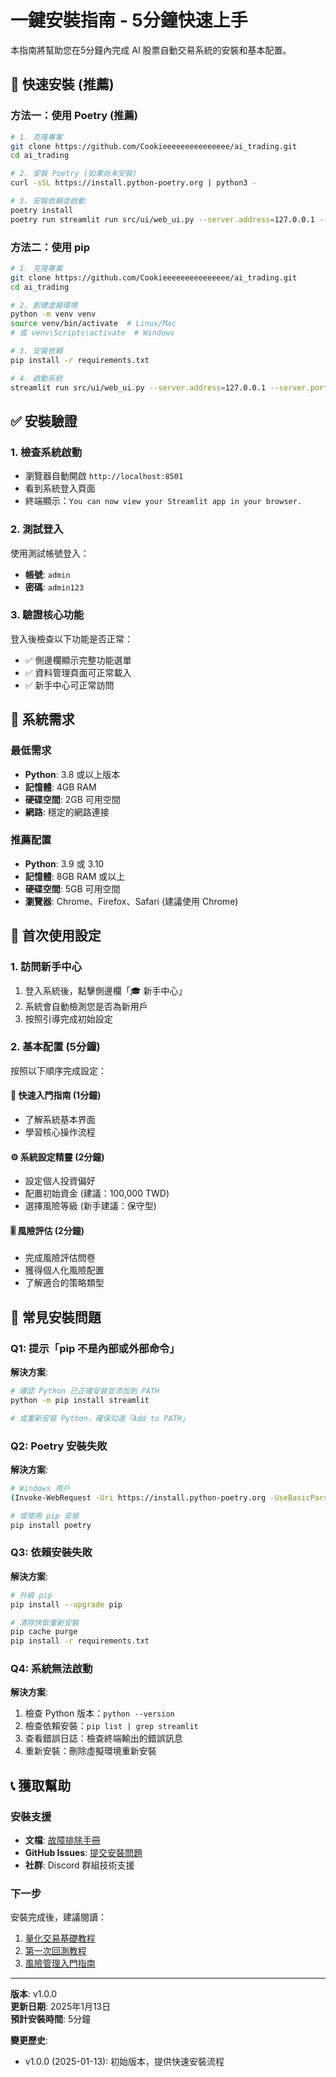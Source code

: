 # 一鍵安裝指南 - 5分鐘快速上手

本指南將幫助您在5分鐘內完成 AI 股票自動交易系統的安裝和基本配置。

## 🚀 快速安裝 (推薦)

### 方法一：使用 Poetry (推薦)

```bash
# 1. 克隆專案
git clone https://github.com/Cookieeeeeeeeeeeeeee/ai_trading.git
cd ai_trading

# 2. 安裝 Poetry (如果尚未安裝)
curl -sSL https://install.python-poetry.org | python3 -

# 3. 安裝依賴並啟動
poetry install
poetry run streamlit run src/ui/web_ui.py --server.address=127.0.0.1 --server.port=8501
```

### 方法二：使用 pip

```bash
# 1. 克隆專案
git clone https://github.com/Cookieeeeeeeeeeeeeee/ai_trading.git
cd ai_trading

# 2. 創建虛擬環境
python -m venv venv
source venv/bin/activate  # Linux/Mac
# 或 venv\Scripts\activate  # Windows

# 3. 安裝依賴
pip install -r requirements.txt

# 4. 啟動系統
streamlit run src/ui/web_ui.py --server.address=127.0.0.1 --server.port=8501
```

## ✅ 安裝驗證

### 1. 檢查系統啟動
- 瀏覽器自動開啟 `http://localhost:8501`
- 看到系統登入頁面
- 終端顯示：`You can now view your Streamlit app in your browser.`

### 2. 測試登入
使用測試帳號登入：
- **帳號**: `admin`
- **密碼**: `admin123`

### 3. 驗證核心功能
登入後檢查以下功能是否正常：
- ✅ 側邊欄顯示完整功能選單
- ✅ 資料管理頁面可正常載入
- ✅ 新手中心可正常訪問

## 🔧 系統需求

### 最低需求
- **Python**: 3.8 或以上版本
- **記憶體**: 4GB RAM
- **硬碟空間**: 2GB 可用空間
- **網路**: 穩定的網路連接

### 推薦配置
- **Python**: 3.9 或 3.10
- **記憶體**: 8GB RAM 或以上
- **硬碟空間**: 5GB 可用空間
- **瀏覽器**: Chrome、Firefox、Safari (建議使用 Chrome)

## 🎯 首次使用設定

### 1. 訪問新手中心
1. 登入系統後，點擊側邊欄「🎓 新手中心」
2. 系統會自動檢測您是否為新用戶
3. 按照引導完成初始設定

### 2. 基本配置 (5分鐘)
按照以下順序完成設定：

#### 📖 快速入門指南 (1分鐘)
- 了解系統基本界面
- 學習核心操作流程

#### ⚙️ 系統設定精靈 (2分鐘)
- 設定個人投資偏好
- 配置初始資金 (建議：100,000 TWD)
- 選擇風險等級 (新手建議：保守型)

#### 🎚️ 風險評估 (2分鐘)
- 完成風險評估問卷
- 獲得個人化風險配置
- 了解適合的策略類型

## 🚨 常見安裝問題

### Q1: 提示「pip 不是內部或外部命令」
**解決方案**:
```bash
# 確認 Python 已正確安裝並添加到 PATH
python -m pip install streamlit

# 或重新安裝 Python，確保勾選「Add to PATH」
```

### Q2: Poetry 安裝失敗
**解決方案**:
```bash
# Windows 用戶
(Invoke-WebRequest -Uri https://install.python-poetry.org -UseBasicParsing).Content | python -

# 或使用 pip 安裝
pip install poetry
```

### Q3: 依賴安裝失敗
**解決方案**:
```bash
# 升級 pip
pip install --upgrade pip

# 清除快取重新安裝
pip cache purge
pip install -r requirements.txt
```

### Q4: 系統無法啟動
**解決方案**:
1. 檢查 Python 版本：`python --version`
2. 檢查依賴安裝：`pip list | grep streamlit`
3. 查看錯誤日誌：檢查終端輸出的錯誤訊息
4. 重新安裝：刪除虛擬環境重新安裝

## 📞 獲取幫助

### 安裝支援
- **文檔**: [故障排除手冊](故障排除手冊.md)
- **GitHub Issues**: [提交安裝問題](https://github.com/Cookieeeeeeeeeeeeeee/ai_trading/issues)
- **社群**: Discord 群組技術支援

### 下一步
安裝完成後，建議閱讀：
1. [量化交易基礎教程](量化交易基礎教程.md)
2. [第一次回測教程](第一次回測教程.md)
3. [風險管理入門指南](風險管理入門指南.md)

---

**版本**: v1.0.0  
**更新日期**: 2025年1月13日  
**預計安裝時間**: 5分鐘  

**變更歷史**:
- v1.0.0 (2025-01-13): 初始版本，提供快速安裝流程
